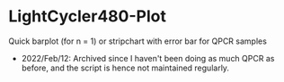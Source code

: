 # LightCycler480-Plot
Quick barplot (for n = 1) or stripchart with error bar for QPCR samples

- 2022/Feb/12: Archived since I haven't been doing as much QPCR as before, and the script
is hence not maintained regularly.
